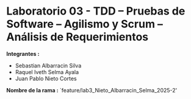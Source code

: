 

# Laboratorio 03 - TDD – Pruebas de Software – Agilismo y Scrum – Análisis de Requerimientos

**Integrantes :**
- Sebastian Albarracin Silva
- Raquel Iveth Selma Ayala
- Juan Pablo Nieto Cortes

**Nombre de la rama :**
`feature/lab3_Nieto_Albarracin_Selma_2025-2'


